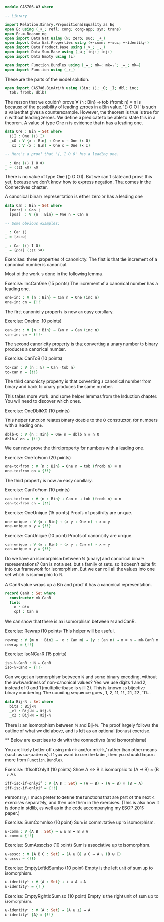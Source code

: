 ```agda
module CAS706.A3 where

-- Library

import Relation.Binary.PropositionalEquality as Eq
open Eq using (_≡_; refl; cong; cong-app; sym; trans)
open Eq.≡-Reasoning
open import Data.Nat using (ℕ; zero; suc; _+_)
open import Data.Nat.Properties using (+-comm; +-suc; +-identityʳ)
open import Data.Product.Base using (_×_; _,_)
open import Data.Sum.Base using (_⊎_; inj₁; inj₂)
open import Data.Empty using (⊥)

open import Function.Bundles using (_↔_; mk↔; mk↔ₛ′; _⇔_; mk⇔)
open import Function using (_∘_)

```

These are the parts of the model solution.

```agda
open import CAS706.BinArith using (Bin; ⟨⟩; _O; _I; dbl; inc;
  tob; fromb; dblb)
```

The reason that we couldn't prove ∀ {n : Bin} → tob (fromb n) ≡ n
is because of the possibility of leading zeroes in a Bin value.
'⟨⟩ O O I' is such a value that gives a counterexample.
However, the theorem is true is true for n without leading zeroes.
We define a predicate to be able to state this in a theorem.
A value of type One n is evidence that n has a leading one.

```agda
data One : Bin → Set where
  ⟨⟩I : One (⟨⟩ I)
  _xO : ∀ {x : Bin} → One x → One (x O)
  _xI : ∀ {x : Bin} → One x → One (x I)

-- Here's a proof that '⟨⟩ I O O' has a leading one.

_ : One (⟨⟩ I O O)
_ = (⟨⟩I xO) xO
```

There is no value of type One (⟨⟩ O O I).
But we can't state and prove this yet, because we don't know
how to express negation. That comes in the Connectives chapter.

A canonical binary representation is either zero or has a leading one.

```agda
data Can : Bin → Set where
  [zero] : Can ⟨⟩
  [pos]  : ∀ {n : Bin} → One n → Can n

-- Some obvious examples:

_ : Can ⟨⟩
_ = [zero]

_ : Can (⟨⟩ I O)
_ = [pos] (⟨⟩I xO)
```

Exercises: three properties of canonicity.
The first is that the increment of a canonical number is canonical.

Most of the work is done in the following lemma.

Exercise: IncCanOne (15 points)
The increment of a canonical number has a leading one.

```agda
one-inc : ∀ {n : Bin} → Can n → One (inc n)
one-inc cn = {!!}
```

The first canonicity property is now an easy corollary.

Exercise: OneInc (10 points)

```agda
can-inc : ∀ {n : Bin} → Can n → Can (inc n)
can-inc cn = {!!}
```

The second canonicity property is that converting a unary number
to binary produces a canonical number.

Exercise: CanToB (10 points)

```agda
to-can : ∀ (n : ℕ) → Can (tob n)
to-can n = {!!}
```

The third canonicity property is that converting a canonical number
from binary and back to unary produces the same number.

This takes more work, and some helper lemmas from the Induction chapter.
You will need to discover which ones.

Exercise: OneDblbX0 (10 points)

This helper function relates binary double to the O constructor,
for numbers with a leading one.

```agda
dblb-O : ∀ {n : Bin} → One n → dblb n ≡ n O
dblb-O on = {!!}
```
We can now prove the third property for numbers with a leading one.

Exercise: OneToFrom (20 points)
```agda
one-to∘from : ∀ {n : Bin} → One n → tob (fromb n) ≡ n
one-to∘from on = {!!}
```

The third property is now an easy corollary.

Exercise: CanToFrom (10 points)

```agda
can-to∘from : ∀ {n : Bin} → Can n → tob (fromb n) ≡ n
can-to∘from cn = {!!}
```

Exercise: OneUnique (15 points)
Proofs of positivity are unique.

```agda
one-unique : ∀ {n : Bin} → (x y : One n) → x ≡ y
one-unique x y = {!!}
```

Exercise: CanUnique (10 point)
Proofs of canonicity are unique.

```agda
can-unique : ∀ {n : Bin} → (x y : Can n) → x ≡ y
can-unique x y = {!!}
```
Do we have an isomorphism between ℕ (unary) and canonical binary representations?
Can is not a set, but a family of sets, so it doesn't quite fit
into our framework for isomorphism.
But we can roll all the values into one set which is isomorphic to ℕ.

A CanR value wraps up a Bin and proof it has a canonical representation.

```agda
record CanR : Set where
  constructor mk-CanR
  field
    n : Bin
    cpf : Can n
```

We can show that there is an isomorphism between ℕ and CanR.

Exercise: Rewrap (10 points)
This helper will be useful.

```agda
rewrap : ∀ {m n : Bin} → (x : Can m) → (y : Can n) → m ≡ n → mk-CanR m x ≡ mk-CanR n y
rewrap = {!!}
```

Exercise: IsoNCanR (15 points)
```agda
iso-ℕ-CanR : ℕ ↔ CanR
iso-ℕ-CanR = {!!}
```

Can we get an isomorphism between ℕ and some binary encoding,
without the awkwardness of non-canonical values?
Yes: we use digits 1 and 2, instead of 0 and 1 (multiplier/base is still 2).
This is known as bijective binary numbering.
The counting sequence goes <empty>, 1, 2, 11, 12, 21, 22, 111...

```agda
data Bij-ℕ : Set where
  bits : Bij-ℕ
  _x1 : Bij-ℕ → Bij-ℕ
  _x2 : Bij-ℕ → Bij-ℕ

```
There is an isomorphism between ℕ and Bij-ℕ.
The proof largely follows the outline of what we did above,
and is left as an optional (bonus) exercise.

** Below are exercises to do with the connectives (and isomorphisms)

You are likely better off using mk↔ and/or mk↔ₛ′ rather than
other means (such as co-patterns). If you want to use the latter, then
you should import more from `Function.Bundles`.

Exercise: IffIsoIfOnlyIf (10 points)
Show A ⇔ B is isomorphic to (A → B) × (B → A).

```agda
iff-iso-if-onlyif : ∀ {A B : Set} → (A ⇔ B) ↔ (A → B) × (B → A)
iff-iso-if-onlyif = {!!}
```

Personally, I much prefer to define the functions that are part of
the next 4 exercises separately, and then use them in the exercises.
(This is also how it is done in stdlib, as well as in the code
accompanying my ESOP 2016 paper.)

Exercise: SumCommIso (10 point)
Sum is commutative up to isomorphism.

```agda
⊎-comm : ∀ {A B : Set} → A ⊎ B ↔ B ⊎ A
⊎-comm = {!!}
```

Exercise: SumAssocIso (10 point)
Sum is associative up to isomorphism.

```agda
⊎-assoc : ∀ {A B C : Set} → (A ⊎ B) ⊎ C ↔ A ⊎ (B ⊎ C)
⊎-assoc = {!!}
```

Exercise: EmptyLeftIdSumIso (10 point)
Empty is the left unit of sum up to isomorphism.

```agda
⊎-identityˡ : ∀ {A : Set} → ⊥ ⊎ A ↔ A
⊎-identityˡ = {!!}
```

Exercise: EmptyRightIdSumIso (10 point)
Empty is the right unit of sum up to isomorphism.

```agda
⊎-identityʳ : ∀ {A : Set} → (A ⊎ ⊥) ↔ A
⊎-identityʳ {A} = {!!}
```

